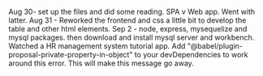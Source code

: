 Aug 30- set up the files and did some reading. SPA v Web app. Went with latter.
Aug 31 - Reworked the frontend and css a little bit to develop the table and other html elements. 
Sep 2 - node, express, mysequelize and mysql packages. then download and install mysql server and workbench. Watched a HR management system tutorial app.
Add "@babel/plugin-proposal-private-property-in-object" to
your devDependencies to work around this error. This will make this message
go away.